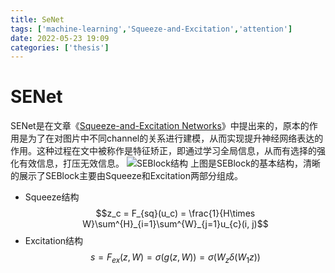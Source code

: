 ```yaml
---
title: SeNet
tags: ['machine-learning','Squeeze-and-Excitation','attention']
date: 2022-05-23 19:09
categories: ['thesis']
---
```

# SENet
SENet是在文章《[Squeeze-and-Excitation Networks](https://arxiv.org/abs/1709.01507)》中提出来的，原本的作用是为了在对图片中不同channel的关系进行建模，从而实现提升神经网络表达的作用。这种过程在文中被称作是特征矫正，即通过学习全局信息，从而有选择的强化有效信息，打压无效信息。
![SEBlock结构](https://s2.loli.net/2022/05/23/ODs4HpBNIlF8Cog.png)
上图是SEBlock的基本结构，清晰的展示了SEBlock主要由Squeeze和Excitation两部分组成。
* Squeeze结构
    $$z_c = F_{sq}(u_c) = \frac{1}{H\times W}\sum^{H}_{i=1}\sum^{W}_{j=1}u_{c}(i, j)$$
* Excitation结构
    $$s = F_{ex}(z, W) = \sigma(g(z, W)) = \sigma(W_{z}\delta(W_{1}z))$$